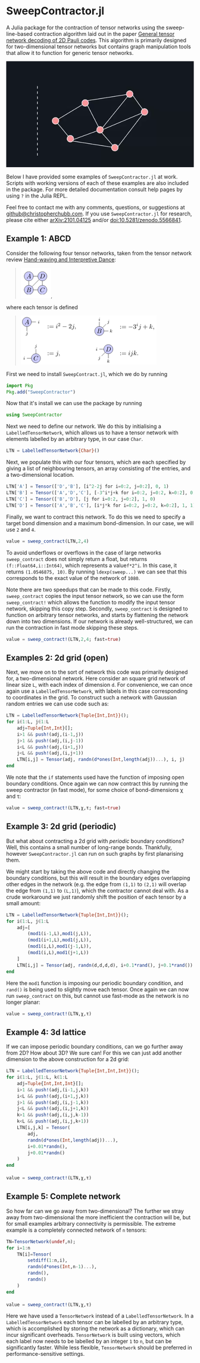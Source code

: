 # SweepContractor.jl

A Julia package for the contraction of tensor networks using the sweep-line-based contraction algorithm laid out in the paper [General tensor network decoding of 2D Pauli codes](https://arxiv.org/abs/2101.04125). This algorithm is primarily designed for two-dimensional tensor networks but contains graph manipulation tools that allow it to function for generic tensor networks.

![Sweep-line anim](anim.gif)

Below I have provided some examples of `SweepContractor.jl` at work. Scripts with working versions of each of these examples are also included in the package. For more detailed documentation consult help pages by using `?` in the Julia REPL.

Feel free to contact me with any comments, questions, or suggestions at [github@christopherchubb.com](mailto:github@christopherchubb.com). If you use `SweepContractor.jl` for research, please cite either [arXiv:2101.04125](https://arxiv.org/abs/2101.04125) and/or [doi:10.5281/zenodo.5566841](http://dx.doi.org/10.5281/zenodo.5566841).

## Example 1: ABCD

Consider the following four tensor networks, taken from the tensor network review [Hand-waving and Interpretive Dance](https://arxiv.org/abs/1603.03039):

>![ABCD1](ABCD1.png),

where each tensor is defined

>![ABCD2](ABCD2.png)

First we need to install `SweepContract.jl`, which we do by running
```julia
import Pkg
Pkg.add("SweepContractor")
```
Now that it's install we can use the package by running
```julia
using SweepContractor
```
Next we need to define our network. We do this by initialising a `LabelledTensorNetwork`, which allows us to have a tensor network with elements labelled by an arbitrary type, in our case `Char`.
```julia
LTN = LabelledTensorNetwork{Char}()
```
Next, we populate this with our four tensors, which are each specified by giving a list of neighbouring tensors, an array consisting of the entries, and a two-dimensional location.
```julia
LTN['A'] = Tensor(['D','B'], [i^2-2j for i=0:2, j=0:2], 0, 1)
LTN['B'] = Tensor(['A','D','C'], [-3^i*j+k for i=0:2, j=0:2, k=0:2], 0, 0)
LTN['C'] = Tensor(['B','D'], [j for i=0:2, j=0:2], 1, 0)
LTN['D'] = Tensor(['A','B','C'], [i*j*k for i=0:2, j=0:2, k=0:2], 1, 1)
```
Finally, we want to contract this network. To do this we need to specify a target bond dimension and a maximum bond-dimension. In our case, we will use `2` and `4`.
```julia
value = sweep_contract(LTN,2,4)
```
To avoid underflows or overflows in the case of large networks `sweep_contract` does not simply return a float, but returns `(f::Float64,i::Int64)`, which represents a value`f*2^i`. In this case, it returns `(1.0546875, 10)`. By running `ldexp(sweep...)` we can see that this corresponds to the exact value of the network of `1080`.

Note there are two speedups that can be made to this code. Firstly, `sweep_contract` copies the input tensor network, so we can use the form `sweep_contract!` which allows the function to modify the input tensor network, skipping this copy step. Secondly, `sweep_contract` is designed to function on arbitrary tensor networks, and starts by flattening the network down into two dimensions. If our network is already well-structured, we can run the contraction in fast mode skipping these steps.
```julia
value = sweep_contract!(LTN,2,4; fast=true)
```

## Examples 2: 2d grid (open)

Next, we move on to the sort of network this code was primarily designed for, a two-dimensional network. Here consider an square grid network of linear size `L`, with each index of dimension `d`. For convenience, we can once again use a `LabelledTensorNetwork`, with labels in this case corresponding to coordinates in the grid. To construct such a network with Gaussian random entries we can use code such as:
```julia
LTN = LabelledTensorNetwork{Tuple{Int,Int}}();
for i∈1:L, j∈1:L
    adj=Tuple{Int,Int}[];
    i>1 && push!(adj,(i-1,j))
    j>1 && push!(adj,(i,j-1))
    i<L && push!(adj,(i+1,j))
    j<L && push!(adj,(i,j+1))
    LTN[i,j] = Tensor(adj, randn(d*ones(Int,length(adj))...), i, j)
end
```
We note that the `if` statements used have the function of imposing open boundary conditions. Once again we can now contract this by running the sweep contractor (in fast mode), for some choice of bond-dimensions χ and τ:
```julia
value = sweep_contract!(LTN,χ,τ; fast=true)
```
## Example 3: 2d grid (periodic)
But what about contracting a 2d grid with *periodic* boundary conditions? Well, this contains a small number of long-range bonds. Thankfully, however `SweepContractor.jl` can run on such graphs by first planarising them.

We might start by taking the above code and directly changing the boundary conditions, but this will result in the boundary edges overlapping other edges in the network (e.g. the edge from `(1,1)` to `(2,1)` will overlap the edge from `(1,1)` to `(L,1)`), which the contractor cannot deal with. As a crude workaround we just randomly shift the position of each tensor by a small amount:
```julia
LTN = LabelledTensorNetwork{Tuple{Int,Int}}();
for i∈1:L, j∈1:L
    adj=[
        (mod1(i-1,L),mod1(j,L)),
        (mod1(i+1,L),mod1(j,L)),
        (mod1(i,L),mod1(j-1,L)),
        (mod1(i,L),mod1(j+1,L))
    ]
    LTN[i,j] = Tensor(adj, randn(d,d,d,d), i+0.1*rand(), j+0.1*rand())
end
```
Here the `mod1` function is imposing our periodic boundary condition, and `rand()` is being used to slightly move each tensor. Once again we can now run `sweep_contract` on this, but cannot use fast-mode as the network is no longer planar:
```julia
value = sweep_contract!(LTN,χ,τ)
```
## Example 4: 3d lattice
If we can impose periodic boundary conditions, can we go further away from 2D? How about 3D? We sure can! For this we can just add another dimension to the above construction for a 2d grid:
```julia
LTN = LabelledTensorNetwork{Tuple{Int,Int,Int}}();
for i∈1:L, j∈1:L, k∈1:L
    adj=Tuple{Int,Int,Int}[];
    i>1 && push!(adj,(i-1,j,k))
    i<L && push!(adj,(i+1,j,k))
    j>1 && push!(adj,(i,j-1,k))
    j<L && push!(adj,(i,j+1,k))
    k>1 && push!(adj,(i,j,k-1))
    k<L && push!(adj,(i,j,k+1))
    LTN[i,j,k] = Tensor(
        adj,
        randn(d*ones(Int,length(adj))...),
        i+0.01*randn(),
        j+0.01*randn()
    )
end

value = sweep_contract!(LTN,χ,τ)
```
## Example 5: Complete network
So how far can we go away from two-dimensional? The further we stray away from two-dimensional the more inefficient the contraction will be, but for small examples arbitrary connectivity is permissible. The extreme example is a completely connected network of `n` tensors: 
```julia
TN=TensorNetwork(undef,n);
for i=1:n
    TN[i]=Tensor(
        setdiff(1:n,i),
        randn(d*ones(Int,n-1)...),
        randn(),
        randn()
    )
end

value = sweep_contract!(LTN,χ,τ)
```
Here we have used a `TensorNetwork` instead of a `LabelledTensorNetwork`. In a `LabelledTensorNetwork` each tensor can be labelled by an arbitrary type, which is accomplished by storing the network as a dictionary, which can incur significant overheads. `TensorNetwork` is built using vectors, which each label now needs to be labelled by an integer `1` to `n`, but can be significantly faster. While less flexible, `TensorNetwork` should be preferred in performance-sensitive settings.
